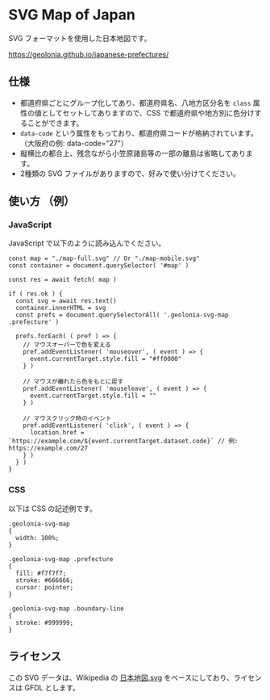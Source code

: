 # SVG Map of Japan

SVG フォーマットを使用した日本地図です。

https://geolonia.github.io/japanese-prefectures/

## 仕様

* 都道府県ごとにグループ化してあり、都道府県名、八地方区分名を `class` 属性の値としてセットしてありますので、CSS で都道府県や地方別に色分けすることができます。
* `data-code` という属性をもっており、都道府県コードが格納されています。（大阪府の例: data-code="27"）
* 縦横比の都合上、残念ながら小笠原諸島等の一部の離島は省略してあります。
* 2種類の SVG ファイルがありますので、好みで使い分けてください。

## 使い方 （例）

### JavaScript

JavaScript で以下のように読み込んでください。

```
const map = "./map-full.svg" // Or "./map-mobile.svg"
const container = document.querySelector( '#map' )

const res = await fetch( map )

if ( res.ok ) {
  const svg = await res.text()
  container.innerHTML = svg
  const prefs = document.querySelectorAll( '.geolonia-svg-map .prefecture' )

  prefs.forEach( ( pref ) => {
    // マウスオーバーで色を変える
    pref.addEventListener( 'mouseover', ( event ) => {
      event.currentTarget.style.fill = "#ff0000"
    } )

    // マウスが離れたら色をもとに戻す
    pref.addEventListener( 'mouseleave', ( event ) => {
      event.currentTarget.style.fill = ""
    } )

    // マウスクリック時のイベント
    pref.addEventListener( 'click', ( event ) => {
      location.href = `https://example.com/${event.currentTarget.dataset.code}` // 例: https://example.com/27
    } )
  } )
}
```

### CSS

以下は CSS の記述例です。

```
.geolonia-svg-map
{
  width: 100%;
}

.geolonia-svg-map .prefecture
{
  fill: #f7f7f7;
  stroke: #666666;
  cursor: pointer;
}

.geolonia-svg-map .boundary-line
{
  stroke: #999999;
}
```

## ライセンス

この SVG データは、Wikipedia の [日本地図.svg](https://ja.wikipedia.org/wiki/%E3%83%95%E3%82%A1%E3%82%A4%E3%83%AB:%E6%97%A5%E6%9C%AC%E5%9C%B0%E5%9B%B3.svg) をベースにしており、ライセンスは GFDL とします。
